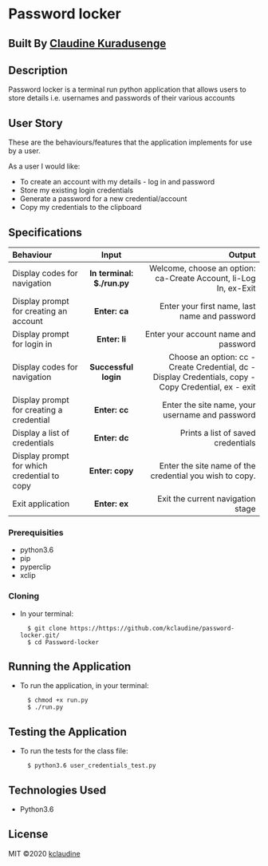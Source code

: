 # Password locker

## Built By [Claudine Kuradusenge](https://github.com/kclaudine/password-locker.git)

## Description

Password locker is a terminal run python application that allows users to store details i.e. usernames and passwords of their various accounts

## User Story

These are the behaviours/features that the application implements for use by a user.

As a user I would like:

* To create an account with my details - log in and password
* Store my existing login credentials
* Generate a password for a new credential/account
* Copy my credentials to the clipboard

## Specifications

| Behaviour | Input | Output |
| :---------------- | :---------------: | ------------------: |
| Display codes for navigation | **In terminal: $./run.py** | Welcome, choose an option: ca-Create Account, li-Log In, ex-Exit |
| Display prompt for creating an account | **Enter: ca** | Enter your first name, last name and password |
| Display prompt for login in | **Enter: li** | Enter your account name and password |
| Display codes for navigation | **Successful login** | Choose an option: cc - Create Credential, dc - Display Credentials, copy - Copy Credential, ex - exit |
| Display prompt for creating a credential | **Enter: cc** | Enter the site name, your username and password |
| Display a list of credentials | **Enter: dc** | Prints a list of saved credentials |
| Display prompt for which credential to copy | **Enter: copy** | Enter the site name of the credential you wish to copy. |
| Exit application | **Enter: ex** | Exit the current navigation stage |


### Prerequisities

* python3.6
* pip
* pyperclip
* xclip

### Cloning

* In your terminal:
        
        $ git clone https://https://github.com/kclaudine/password-locker.git/
        $ cd Password-locker

## Running the Application

* To run the application, in your terminal:

        $ chmod +x run.py
        $ ./run.py

## Testing the Application

* To run the tests for the class file:

        $ python3.6 user_credentials_test.py
        
## Technologies Used

* Python3.6

## License
MIT &copy;2020 [kclaudine](https://github.com/kclaudine/password-locker.git)
